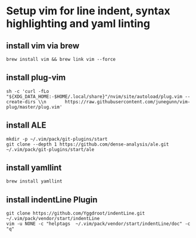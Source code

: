 # Setup vim for line indent, syntax highlighting and yaml linting


## install vim via brew
```
brew install vim && brew link vim --force
```

## install plug-vim
```
sh -c 'curl -fLo "${XDG_DATA_HOME:-$HOME/.local/share}"/nvim/site/autoload/plug.vim --create-dirs \\n       https://raw.githubusercontent.com/junegunn/vim-plug/master/plug.vim'
```

## install ALE
```
mkdir -p ~/.vim/pack/git-plugins/start                                                             
git clone --depth 1 https://github.com/dense-analysis/ale.git ~/.vim/pack/git-plugins/start/ale
```

## install yamllint
```
brew install yamllint
```

## install indentLine Plugin
```
git clone https://github.com/Yggdroot/indentLine.git ~/.vim/pack/vendor/start/indentLine
vim -u NONE -c "helptags  ~/.vim/pack/vendor/start/indentLine/doc" -c "q"
```
